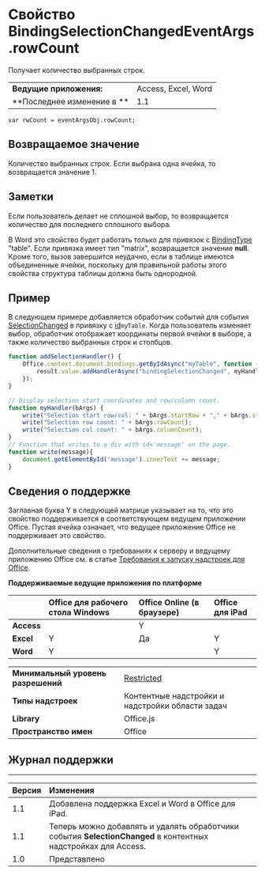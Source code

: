 
# Свойство BindingSelectionChangedEventArgs.rowCount
Получает количество выбранных строк.

|||
|:-----|:-----|
|**Ведущие приложения:**|Access, Excel, Word|
|**Последнее изменение в **|1.1|

```
var rwCount = eventArgsObj.rowCount;
```


## Возвращаемое значение

Количество выбранных строк. Если выбрана одна ячейка, то возвращается значение 1.


## Заметки

Если пользователь делает не сплошной выбор, то возвращается количество для последнего сплошного выбора. 

В Word это свойство будет работать только для привязок с [BindingType](../../reference/shared/bindingtype-enumeration.md) "table". Если привязка имеет тип "matrix", возвращается значение **null**. Кроме того, вызов завершится неудачно, если в таблице имеются объединенные ячейки, поскольку для правильной работы этого свойства структура таблицы должна быть однородной.


## Пример

В следующем примере добавляется обработчик событий для события [SelectionChanged](../../reference/shared/binding.bindingselectionchangedevent.md) в привязку с [id](../../reference/shared/binding.id.md)`myTable`. Когда пользователь изменяет выбор, обработчик отображает координаты первой ячейки в выборе, а также количество выбранных строк и столбцов.


```js
function addSelectionHandler() {
    Office.context.document.bindings.getByIdAsync("myTable", function (result) {
        result.value.addHandlerAsync("bindingSelectionChanged", myHandler);
    });
}

// Display selection start coordinates and row/column count.
function myHandler(bArgs) {
    write("Selection start row/col: " + bArgs.startRow + "," + bArgs.startColumn);
    write("Selection row count: " + bArgs.rowCount);
    write("Selection col count: " + bArgs.columnCount);
}
// Function that writes to a div with id='message' on the page.
function write(message){
    document.getElementById('message').innerText += message; 
}
```


## Сведения о поддержке


Заглавная буква Y в следующей матрице указывает на то, что это свойство поддерживается в соответствующем ведущем приложении Office. Пустая ячейка означает, что ведущее приложение Office не поддерживает это свойство.

Дополнительные сведения о требованиях к серверу и ведущему приложению Office см. в статье [Требования к запуску надстроек для Office](../../docs/overview/requirements-for-running-office-add-ins.md).


**Поддерживаемые ведущие приложения по платформе**


||**Office для рабочего стола Windows**|**Office Online (в браузере)**|**Office для iPad**|
|:-----|:-----|:-----|:-----|
|**Access**||Y||
|**Excel**|Y|Да|Y|
|**Word**|Y||Y|

|||
|:-----|:-----|
|**Минимальный уровень разрешений**|[Restricted](../../docs/develop/requesting-permissions-for-api-use-in-content-and-task-pane-add-ins.md)|
|**Типы надстроек**|Контентные надстройки и надстройки области задач|
|**Library**|Office.js|
|**Пространство имен**|Office|

## Журнал поддержки



****


|**Версия**|**Изменения**|
|:-----|:-----|
|1.1|Добавлена поддержка Excel и Word в Office для iPad.|
|1.1|Теперь можно добавлять и удалять обработчики события **SelectionChanged** в контентных надстройках для Access.|
|1.0|Представлено|
